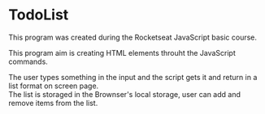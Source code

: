 # TodoList

This program was created during the Rocketseat JavaScript basic course.

This program aim is creating HTML elements throuht the JavaScript commands.

The user types something in the input and the script gets it and return in a list format on screen page.  
The list is storaged in the Brownser's local storage, user can add and remove items from the list.
